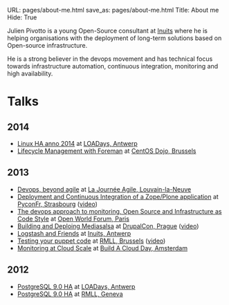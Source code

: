 URL: pages/about-me.html
save_as: pages/about-me.html
Title: About me
Hide: True

Julien Pivotto is a young Open-Source consultant at [Inuits](https://inuits.eu) where he is helping organisations with the deployment of long-term solutions based on Open-source infrastructure.

He is a strong believer in the devops movement and has technical focus towards infrastructure automation, continuous integration, monitoring and high availability.

# Talks

## 2014

* [Linux HA anno 2014](http://www.slideshare.net/roidelapluie/loadays-linuxha) at [LOADays, Antwerp](http://loadays.org)
* [Lifecycle Management with Foreman](http://www.slideshare.net/roidelapluie/lifecycle-managementforeman) at [CentOS Dojo, Brussels](http://wiki.centos.org/Events/Dojo/Brussels2014)

## 2013

* [Devops, beyond agile](http://www.slideshare.net/roidelapluie/devops-beyondagile) at [La Journée Agile, Louvain-la-Neuve](http://journeeagile.be/)
* [Deployment and Continuous Integration of a Zope/Plone application](http://www.slideshare.net/roidelapluie/deployment-andcizope) at [PyconFr, Strasbourg](http://pycon.fr) ([video](http://www.canalc2.tv/video.asp?idvideo=12322))
* [The devops approach to monitoring, Open Source and Infrastructure as Code Style](http://www.slideshare.net/roidelapluie/devops-andmonitoringowf13) at [Open World Forum, Paris](http://www.openworldforum.org/en/)
* [Building and Deploing Mediasalsa](http://www.slideshare.net/roidelapluie/drupalcon-mediasalsa) at [DrupalCon, Prague](https://prague2013.drupal.org/) ([video](http://www.youtube.com/watch?v=kmy2h8Q-UOc))
* [Logstash and Friends](http://www.slideshare.net/roidelapluie/logstash-and-friends) at [Inuits, Antwerp](https://inuits.eu)
* [Testing your puppet code](http://www.slideshare.net/roidelapluie/testing-your-puppet-code) at [RMLL, Brussels](http://2013.rmll.info) ([video](http://video.rmll.info/videos/testing-your-puppet-code/))
* [Monitoring at Cloud Scale](http://www.slideshare.net/roidelapluie/monitoring-at-cloud-scale) at [Build A Cloud Day, Amsterdam](http://bacdamsterdam.eventbrite.com)

## 2012

* [PostgreSQL 9.0 HA](http://www.slideshare.net/roidelapluie/postgresql-90-ha) at [LOADays, Antwerp](http://loadays.org)
* [PostgreSQL 9.0 HA](http://www.slideshare.net/roidelapluie/postgresql-90-ha-at-rmll-2012) at [RMLL, Geneva](http://2012.rmll.info)
